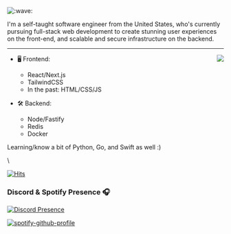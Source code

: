 <img src="https://raw.githubusercontent.com/cnrad/cnrad/main/wave.svg" alt=":wave:" />

I'm a self-taught software engineer from the United States, who's currently pursuing full-stack web development to create stunning user experiences on the front-end, and scalable and secure infrastructure on the backend.

---

<a href="https://discord.com/users/697757845063729194">
  <img src="https://lanyard-profile-readme.vercel.app/api/697757845063729194?hideTimestamp=true&idleMessage=Just%20chillin'%20at%20the%20moment..." align="right" />
</a>

- 🖥️ Frontend:
  - React/Next.js
  - TailwindCSS
  - In the past: HTML/CSS/JS

- 🛠 Backend:
  - Node/Fastify
  - Redis
  - Docker

Learning/know a bit of Python, Go, and Swift as well :)

\

[![Hits](https://hits.link/hits?url=https://github.com/PHPxCODER&bgLeft=444444&bgRight=575fff&label=visits)](https://hits.link)


### Discord & Spotify Presence 🎧

<!-- [![Spotify](https://novatorem-nuxpd1k1x-chiragksharma.vercel.app/api/spotify)](https://open.spotify.com/user/313h53jfsifbnilpgavyjmpdso2u) -->

[![Discord Presence](https://lanyard.cnrad.dev/api/697757845063729194)](https://discord.com/users/697757845063729194)

[![spotify-github-profile](https://spotify-github-profile.vercel.app/api/view?uid=31umplvfxtpdvktwncowyg725m6q&cover_image=false&theme=default&bar_color=53b14f&bar_color_cover=true)](https://spotify-github-profile.vercel.app/api/view?uid=31umplvfxtpdvktwncowyg725m6q&redirect=true)

